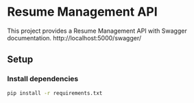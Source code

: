 # Resume Management API

This project provides a Resume Management API with Swagger documentation.
http://localhost:5000/swagger/

## Setup

### Install dependencies

```sh
pip install -r requirements.txt


